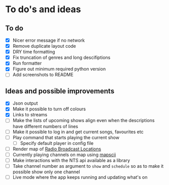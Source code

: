 # To do's and ideas

## To do

- [x] Nicer error message if no network
- [x] Remove duplicate layout code
- [x] DRY time formatting
- [x] Fix truncation of genres and long descifiptions
- [x] Run formatter
- [x] Figure out minimum required python version
- [ ] Add screenshots to README

## Ideas and possible improvements

- [x] Json output
- [x] Make it possible to turn off colours
- [x] Links to streams
- [ ] Make the lists of upcoming shows align even when the descriptions have different numbers of lines
- [ ] Make it possible to log in and get current songs, favourites etc
- [ ] Play command that starts playing the current show
  - [ ] Specify default player in config file
- [ ] Render map of [Radio Broadcast Locations](https://www.nts.live/explore/location)
- [ ] Currently playing channels on map using [mapscii](https://github.com/rastapasta/mapscii)
- [ ] Make interactions with the NTS api available as a library
- [ ] Take channel number as argument to `show` and `schedule` so as to make it possible show only one channel
- [ ] Live mode where the app keeps running and updating what's on
